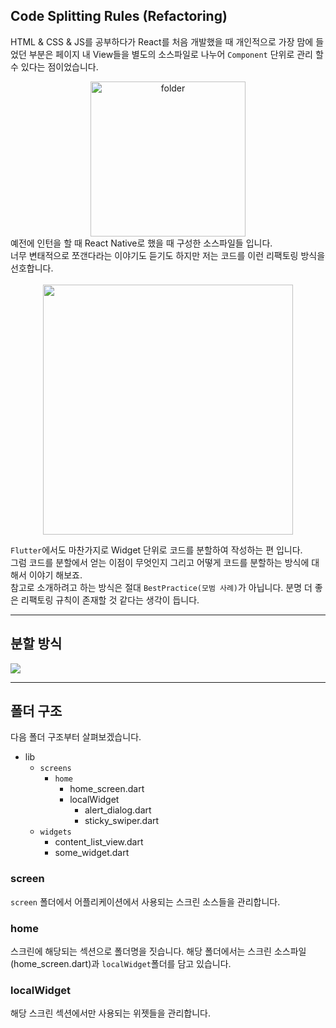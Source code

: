 ## Code Splitting Rules (Refactoring)
HTML & CSS & JS를 공부하다가 React를 처음 개발했을 때 개인적으로 가장 맘에 들었던 부분은 페이지 내 View들을 별도의 소스파일로 나누어 `Component` 단위로 관리 할 수 있다는 점이었습니다. <br>
<div align="center">
<img width="248" alt="folder" src="https://user-images.githubusercontent.com/75591730/165092811-14c91e1a-2955-4615-a75f-e769033e1e05.png">
</div>
예전에 인턴을 할 때 React Native로 했을 때 구성한 소스파일들 입니다. <br> 너무 변태적으로 쪼갠다라는 이야기도 듣기도 하지만 저는 코드를 이런 리팩토링 방식을 선호합니다.<br>

<br/>
<div align="center">
<img width="400" src="https://user-images.githubusercontent.com/75591730/165095075-aa948a61-9bc0-400a-b5ec-413db0109cd8.png"/>
</div>

`Flutter`에서도 마찬가지로 Widget 단위로 코드를 분할하여 작성하는 편 입니다. <br>
그럼 코드를 분할에서 얻는 이점이 무엇인지 그리고 어떻게 코드를 분할하는 방식에 대해서 이야기 해보죠. <br>
참고로 소개하려고 하는 방식은 절대 `BestPractice(모범 사례)`가 아닙니다.  분명 더 좋은 리팩토링 규칙이 존재할 것 같다는 생각이 듭니다.
<br>
___
## 분할 방식
<img src="https://user-images.githubusercontent.com/75591730/165103757-9ef6e061-d27d-4185-aba2-a4b77cb3fc7f.png">





___ 

## 폴더 구조
다음 폴더 구조부터 살펴보겠습니다.
- lib
  - `screens`
    - `home`
      - home_screen.dart 
      - localWidget
        - alert_dialog.dart
        - sticky_swiper.dart
  - `widgets` 
    - content_list_view.dart
    - some_widget.dart
  
### screen
`screen` 폴더에서 어플리케이션에서 사용되는 스크린 소스들을 관리합니다. 

### home
스크린에 해당되는 섹션으로 폴더명을 짓습니다. 해당 폴더에서는 스크린 소스파일(home_screen.dart)과 `localWidget`폴더를 담고 있습니다.

### localWidget
해당 스크린 섹션에서만 사용되는 위젯들을 관리합니다. 
    








